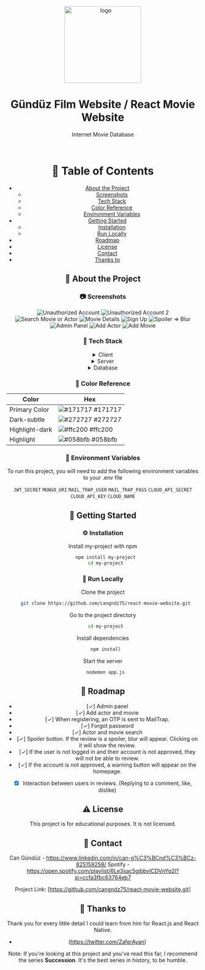 <div align="center">

  <img src="/frontend/public/logo.png" alt="logo" width="200" height="auto" />
  <h1>Gündüz Film Website / React Movie Website </h1>
  
  <p>
   Internet Movie Database
  </p>
  
  


<br />

# :notebook_with_decorative_cover: Table of Contents

- [About the Project](#star2-about-the-project)
  * [Screenshots](#camera-screenshots)
  * [Tech Stack](#space_invader-tech-stack)
  * [Color Reference](#art-color-reference)
  * [Environment Variables](#key-environment-variables)
- [Getting Started](#toolbox-getting-started)
  * [Installation](#gear-installation)
  * [Run Locally](#running-run-locally)
- [Roadmap](#compass-roadmap)
- [License](#warning-license)
- [Contact](#handshake-contact)
- [Thanks to](#gem-acknowledgements)

  

<!-- About the Project -->
## :star2: About the Project


<!-- Screenshots -->
### :camera: Screenshots

<div align="center"> 
  <img src="/frontend/src/img/Film%20App%20Fotolar%C4%B1/Onays%C4%B1z%20Hesap.png" alt="Unauthorized Account" />
  <img src="/frontend/src/img/Film%20App%20Fotolar%C4%B1/Film%20Listesi.png" alt="Unauthorized Account 2" />
  <img src="/frontend/src/img/Film%20App%20Fotolar%C4%B1/Arama.png" alt="Search Movie or Actor" />
  <img src="/frontend/src/img/Film%20App%20Fotolar%C4%B1/Film%20Detay.gif" alt="Movie Details" />
  <img src="/frontend/src/img/Film%20App%20Fotolar%C4%B1/Kay%C4%B1t%20Ol.gif" alt="Sign Up" />
  <img src="/frontend/src/img/Film%20App%20Fotolar%C4%B1/Spoiler.gif" alt="Spoiler => Blur" />
  <img src="/frontend/src/img/Film%20App%20Fotolar%C4%B1/Admin%20Panel%201.png" alt="Admin Panel" />
  <img src="/frontend/src/img/Film%20App%20Fotolar%C4%B1/Akt%C3%B6r.png" alt="Add Actor" />
  <img src="/frontend/src/img/Film%20App%20Fotolar%C4%B1/Film%20Ekle.gif" alt="Add Movie" />

</div>


### :space_invader: Tech Stack

<details>
  <summary>Client</summary>
  <ul>
    <li><a href="https://reactjs.org/">React.js</a></li>
    <li><a href="https://tailwindcss.com/">TailwindCSS</a></li>
  </ul>
</details>

<details>
  <summary>Server</summary>
  <ul>
    <li><a href="https://nodejs.org/">Node.js</a></li>
    <li><a href="https://expressjs.com/">Express.js</a></li>

  </ul>
</details>

<details>
<summary>Database</summary>
  <ul>
    <li><a href="https://www.mongodb.com/">MongoDB</a></li>
    <li><a href="https://www.cloudinary.com/">Cloudinary</a></li>

  </ul>
</details>


### :art: Color Reference

| Color             | Hex                                                                |
| ----------------- | ------------------------------------------------------------------ |
| Primary Color | ![#171717](https://via.placeholder.com/10/171717?text=+) #171717 |
| Dark-subtle | ![#272727](https://via.placeholder.com/10/272727?text=+) #272727 |
| Highlight-dark | ![#ffc200](https://via.placeholder.com/10/ffc200?text=+) #ffc200 |
| Highlight | ![#058bfb](https://via.placeholder.com/10/058bfb?text=+) #058bfb |


### :key: Environment Variables

To run this project, you will need to add the following environment variables to your .env file

`JWT_SECRET`
`MONGO_URI`
`MAIL_TRAP_USER`
`MAIL_TRAP_PASS`
`CLOUD_API_SECRET`
`CLOUD_API_KEY`
`CLOUD_NAME`


## 	:toolbox: Getting Started

### :gear: Installation

Install my-project with npm

```bash
  npm install my-project
  cd my-project
```
### :running: Run Locally

Clone the project

```bash
  git clone https://github.com/cangndz75/react-movie-website.git
```

Go to the project directory

```bash
  cd my-project
```

Install dependencies

```bash
  npm install
```

Start the server

```bash
  nodemon app.js
```



## :compass: Roadmap

* [✓] Admin panel
* [✓] Add actor and movie
* [✓] When registering, an OTP is sent to MailTrap.
* [✓] Forgot password
* [✓] Actor and movie search
* [✓] Spoiler button. If the review is a spoiler, blur will appear. Clicking on it will show the review.
* [✓] If the user is not logged in and their account is not approved, they will not be able to review.
* [✓] If the account is not approved, a warning button will appear on the homepage.
* [x] Interaction between users in reviews. (Replying to a comment, like, dislike)





## :warning: License

This project is for educational purposes. It is not licensed.

## :handshake: Contact

Can Gündüz - https://www.linkedin.com/in/can-g%C3%BCnd%C3%BCz-825159259/
Spotify - https://open.spotify.com/playlist/6Le3sac5gjbbvICDVnYq2I?si=ccfa3fbc63764eb7

Project Link: [https://github.com/cangndz75/react-movie-website.git]


## :gem: Thanks to

Thank you for every little detail I could learn from him for React.js and React Native. 
 - (https://twitter.com/ZaferAyan)

Note: If you're looking at this project and you've read this far, I recommend the series <b>Succession</b>. It's the best series in history, to be humble.
